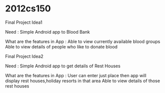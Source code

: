 # 2012cs150

Final Project Idea1

Need : 
	Simple Android app to Blood Bank
	
What are the features in App :
	Able to view currently available blood groups
	Able to view details of people who like to donate blood 
	

	
Final Project Idea2

Need : 
	Simple Android app to get details of Rest Houses
	
What are the features in App :
	User can enter just place then app will display rest houses,holiday resorts in that area
	Able to view details of those rest houses
